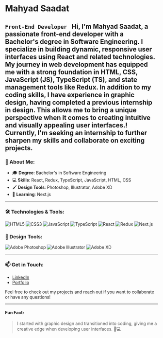 # Mahyad Saadat 
**`Front-End Developer `**
Hi, I'm Mahyad Saadat, a passionate front-end developer with a Bachelor's degree in Software Engineering. I specialize in building dynamic, responsive user interfaces using React and related technologies. My journey in web development has equipped me with a strong foundation in HTML, CSS, JavaScript (JS), TypeScript (TS), and state management tools like Redux.
In addition to my coding skills, I have experience in graphic design, having completed a previous internship in design. This allows me to bring a unique perspective when it comes to creating intuitive and visually appealing user interfaces.! Currently, I'm seeking an internship to further sharpen my skills and collaborate on exciting projects.
---

### 🚀 About Me:
- 🎓 **Degree**: Bachelor's in Software Engineering
- 💻 **Skills**: React, Redux, TypeScript, JavaScript, HTML, CSS
- 🖌 **Design Tools**: Photoshop, Illustrator, Adobe XD
- 🌱 **Learning**: Next.js

---

### 🛠 Technologies & Tools:

![HTML5](https://img.shields.io/badge/-HTML5-E34F26?style=flat-square&logo=html5&logoColor=white)
![CSS3](https://img.shields.io/badge/-CSS3-1572B6?style=flat-square&logo=css3)
![JavaScript](https://img.shields.io/badge/-JavaScript-F7DF1E?style=flat-square&logo=javascript&logoColor=black)
![TypeScript](https://img.shields.io/badge/-TypeScript-007ACC?style=flat-square&logo=typescript&logoColor=white)
![React](https://img.shields.io/badge/-React-61DAFB?style=flat-square&logo=react&logoColor=black)
![Redux](https://img.shields.io/badge/-Redux-764ABC?style=flat-square&logo=redux&logoColor=white)
![Next.js](https://img.shields.io/badge/-Next.js-000000?style=flat-square&logo=nextdotjs&logoColor=white)

### 🎨 Design Tools:

![Adobe Photoshop](https://img.shields.io/badge/-Photoshop-31A8FF?style=flat-square&logo=adobe-photoshop&logoColor=white)
![Adobe Illustrator](https://img.shields.io/badge/-Illustrator-FF9A00?style=flat-square&logo=adobe-illustrator&logoColor=white)
![Adobe XD](https://img.shields.io/badge/-Adobe%20XD-FF61F6?style=flat-square&logo=adobe-xd&logoColor=white)

---

### 📫 Get in Touch:

- [LinkedIn](https://www.linkedin.com/in/your-linkedin-profile)  
- [Portfolio](https://your-portfolio-link.com)

Feel free to check out my projects and reach out if you want to collaborate or have any questions!

---

#### Fun Fact: 
> I started with graphic design and transitioned into coding, giving me a creative edge when developing user interfaces. 🎨💻
